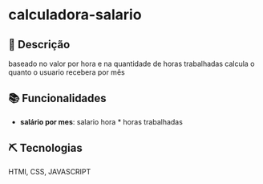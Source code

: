 # calculadora-salario
 
## 📝  Descrição
baseado no valor por hora e na quantidade de horas trabalhadas  calcula o quanto o usuario recebera por mês 

##  📚 Funcionalidades
 - **salário por mes**: salario hora * horas trabalhadas

## ⛏ Tecnologias 
HTMl, CSS, JAVASCRIPT


